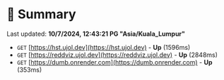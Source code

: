 # 📖 Summary
Last updated: **10/7/2024, 12:43:21 PG "Asia/Kuala_Lumpur"**

- `GET` [https://hst.ujol.dev](https://hst.ujol.dev) - **Up** (1596ms)
- `GET` [https://reddviz.ujol.dev](https://reddviz.ujol.dev) - **Up** (2848ms)
- `GET` [https://dumb.onrender.com](https://dumb.onrender.com) - **Up** (353ms)

